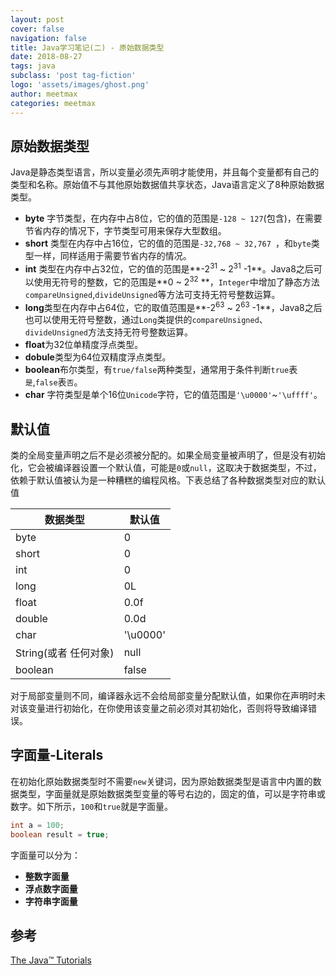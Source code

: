 ```yaml
---
layout: post
cover: false
navigation: false
title: Java学习笔记(二) - 原始数据类型
date: 2018-08-27
tags: java
subclass: 'post tag-fiction'
logo: 'assets/images/ghost.png'
author: meetmax
categories: meetmax
---
```



## 原始数据类型
Java是静态类型语言，所以变量必须先声明才能使用，并且每个变量都有自己的类型和名称。原始值不与其他原始数据值共享状态，Java语言定义了8种原始数据类型。
- **byte**   字节类型，在内存中占8位，它的值的范围是`-128 ~ 127`(包含)，在需要节省内存的情况下，字节类型可用来保存大型数组。
- **short**  类型在内存中占16位，它的值的范围是`-32,768 ~ 32,767 `，和`byte`类型一样，同样适用于需要节省内存的情况。
- **int** 类型在内存中占32位，它的值的范围是**-2<sup>31</sup> ~ 2<sup>31</sup> -1**。Java8之后可以使用无符号的整数，它的范围是**0 ~ 2<sup>32</sup> **，`Integer`中增加了静态方法`compareUnsigned`,`divideUnsigned`等方法可支持无符号整数运算。
- **long**类型在内存中占64位，它的取值范围是**-2<sup>63</sup> ~ 2<sup>63</sup> -1**，Java8之后也可以使用无符号整数，通过`Long`类提供的`compareUnsigned`、`divideUnsigned`方法支持无符号整数运算。
- **float**为32位单精度浮点类型。
- **dobule**类型为64位双精度浮点类型。
- **boolean**布尔类型，有`true/false`两种类型，通常用于条件判断`true`表`是`,`false`表`否`。
- **char** 字符类型是单个16位`Unicode`字符，它的值范围是`'\u0000'`~`'\uffff'`。


## 默认值
类的全局变量声明之后不是必须被分配的。如果全局变量被声明了，但是没有初始化，它会被编译器设置一个默认值，可能是`0`或`null`，这取决于数据类型，不过，依赖于默认值被认为是一种糟糕的编程风格。下表总结了各种数据类型对应的默认值

| 数据类型 | 默认值| 
| ------ | ------ |
| byte | 0 | 
| short | 0 | 
| int | 0 | 
| long | 0L | 
| float | 0.0f | 
| double | 0.0d | 
| char | '\u0000' | 
| String(或者 任何对象) | null | 
| boolean | false | 

对于局部变量则不同，编译器永远不会给局部变量分配默认值，如果你在声明时未对该变量进行初始化，在你使用该变量之前必须对其初始化，否则将导致编译错误。


## 字面量-Literals
在初始化原始数据类型时不需要`new`关键词，因为原始数据类型是语言中内置的数据类型，字面量就是原始数据类型变量的等号右边的，固定的值，可以是字符串或数字。如下所示，`100`和`true`就是字面量。
```java
int a = 100;
boolean result = true;
```
字面量可以分为：
- **整数字面量**
- **浮点数字面量**
- **字符串字面量**

## 参考
[The Java™ Tutorials](https://docs.oracle.com/javase/tutorial/java/nutsandbolts/datatypes.html)